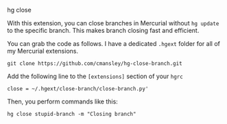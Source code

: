 hg close

With this extension, you can close branches in Mercurial without `hg
update` to the specific branch. This makes branch closing fast and
efficient.

You can grab the code as follows. I have a dedicated `.hgext` folder
for all of my Mercurial extensions.
```
git clone https://github.com/cmansley/hg-close-branch.git
```

Add the following line to the `[extensions]` section of your `hgrc`
```
close = ~/.hgext/close-branch/close-branch.py'
```

Then, you perform commands like this:
```
hg close stupid-branch -m "Closing branch"
```